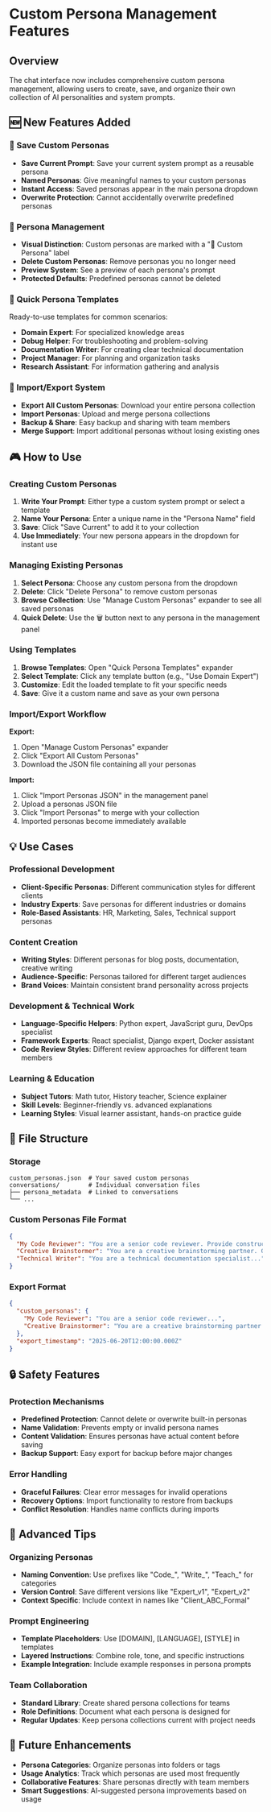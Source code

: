 # Custom Persona Management Features

## Overview
The chat interface now includes comprehensive custom persona management, allowing users to create, save, and organize their own collection of AI personalities and system prompts.

## 🆕 New Features Added

### 💾 Save Custom Personas
- **Save Current Prompt**: Save your current system prompt as a reusable persona
- **Named Personas**: Give meaningful names to your custom personas
- **Instant Access**: Saved personas appear in the main persona dropdown
- **Overwrite Protection**: Cannot accidentally overwrite predefined personas

### 🔧 Persona Management
- **Visual Distinction**: Custom personas are marked with a "🔧 Custom Persona" label
- **Delete Custom Personas**: Remove personas you no longer need
- **Preview System**: See a preview of each persona's prompt
- **Protected Defaults**: Predefined personas cannot be deleted

### 🚀 Quick Persona Templates
Ready-to-use templates for common scenarios:
- **Domain Expert**: For specialized knowledge areas
- **Debug Helper**: For troubleshooting and problem-solving
- **Documentation Writer**: For creating clear technical documentation
- **Project Manager**: For planning and organization tasks
- **Research Assistant**: For information gathering and analysis

### 📁 Import/Export System
- **Export All Custom Personas**: Download your entire persona collection
- **Import Personas**: Upload and merge persona collections
- **Backup & Share**: Easy backup and sharing with team members
- **Merge Support**: Import additional personas without losing existing ones

## 🎮 How to Use

### Creating Custom Personas

1. **Write Your Prompt**: Either type a custom system prompt or select a template
2. **Name Your Persona**: Enter a unique name in the "Persona Name" field
3. **Save**: Click "Save Current" to add it to your collection
4. **Use Immediately**: Your new persona appears in the dropdown for instant use

### Managing Existing Personas

1. **Select Persona**: Choose any custom persona from the dropdown
2. **Delete**: Click "Delete Persona" to remove custom personas
3. **Browse Collection**: Use "Manage Custom Personas" expander to see all saved personas
4. **Quick Delete**: Use the 🗑️ button next to any persona in the management panel

### Using Templates

1. **Browse Templates**: Open "Quick Persona Templates" expander
2. **Select Template**: Click any template button (e.g., "Use Domain Expert")
3. **Customize**: Edit the loaded template to fit your specific needs
4. **Save**: Give it a custom name and save as your own persona

### Import/Export Workflow

**Export:**
1. Open "Manage Custom Personas" expander
2. Click "Export All Custom Personas"
3. Download the JSON file containing all your personas

**Import:**
1. Click "Import Personas JSON" in the management panel
2. Upload a personas JSON file
3. Click "Import Personas" to merge with your collection
4. Imported personas become immediately available

## 💡 Use Cases

### Professional Development
- **Client-Specific Personas**: Different communication styles for different clients
- **Industry Experts**: Save personas for different industries or domains
- **Role-Based Assistants**: HR, Marketing, Sales, Technical support personas

### Content Creation
- **Writing Styles**: Different personas for blog posts, documentation, creative writing
- **Audience-Specific**: Personas tailored for different target audiences
- **Brand Voices**: Maintain consistent brand personality across projects

### Development & Technical Work
- **Language-Specific Helpers**: Python expert, JavaScript guru, DevOps specialist
- **Framework Experts**: React specialist, Django expert, Docker assistant
- **Code Review Styles**: Different review approaches for different team members

### Learning & Education
- **Subject Tutors**: Math tutor, History teacher, Science explainer
- **Skill Levels**: Beginner-friendly vs. advanced explanations
- **Learning Styles**: Visual learner assistant, hands-on practice guide

## 📂 File Structure

### Storage
```
custom_personas.json  # Your saved custom personas
conversations/        # Individual conversation files
├── persona_metadata  # Linked to conversations
└── ...
```

### Custom Personas File Format
```json
{
  "My Code Reviewer": "You are a senior code reviewer. Provide constructive feedback...",
  "Creative Brainstormer": "You are a creative brainstorming partner. Generate innovative ideas...",
  "Technical Writer": "You are a technical documentation specialist..."
}
```

### Export Format
```json
{
  "custom_personas": {
    "My Code Reviewer": "You are a senior code reviewer...",
    "Creative Brainstormer": "You are a creative brainstorming partner..."
  },
  "export_timestamp": "2025-06-20T12:00:00.000Z"
}
```

## 🔒 Safety Features

### Protection Mechanisms
- **Predefined Protection**: Cannot delete or overwrite built-in personas
- **Name Validation**: Prevents empty or invalid persona names
- **Content Validation**: Ensures personas have actual content before saving
- **Backup Support**: Easy export for backup before major changes

### Error Handling
- **Graceful Failures**: Clear error messages for invalid operations
- **Recovery Options**: Import functionality to restore from backups
- **Conflict Resolution**: Handles name conflicts during imports

## 🚀 Advanced Tips

### Organizing Personas
- **Naming Convention**: Use prefixes like "Code_", "Write_", "Teach_" for categories
- **Version Control**: Save different versions like "Expert_v1", "Expert_v2"
- **Context Specific**: Include context in names like "Client_ABC_Formal"

### Prompt Engineering
- **Template Placeholders**: Use [DOMAIN], [LANGUAGE], [STYLE] in templates
- **Layered Instructions**: Combine role, tone, and specific instructions
- **Example Integration**: Include example responses in persona prompts

### Team Collaboration
- **Standard Library**: Create shared persona collections for teams
- **Role Definitions**: Document what each persona is designed for
- **Regular Updates**: Keep persona collections current with project needs

## 🔮 Future Enhancements
- **Persona Categories**: Organize personas into folders or tags
- **Usage Analytics**: Track which personas are used most frequently
- **Collaborative Features**: Share personas directly with team members
- **Smart Suggestions**: AI-suggested persona improvements based on usage

